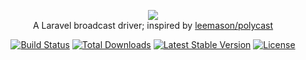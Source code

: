 <p align="center">
    <a href="https://www.supportpal.com" target="_blank"><img src="https://www.supportpal.com/assets/img/logo_blue_small.png" /></a>
    <br>
    A Laravel broadcast driver; inspired by <a href="https://github.com/leemason/polycast">leemason/polycast</a>
</p>

<p align="center">
<a href="https://github.com/supportpal/pollcast/actions"><img src="https://img.shields.io/github/workflow/status/supportpal/pollcast/ci" alt="Build Status"></a>
<a href="https://packagist.org/packages/supportpal/pollcast"><img src="https://img.shields.io/packagist/dt/supportpal/pollcast" alt="Total Downloads"></a>
<a href="https://packagist.org/packages/supportpal/pollcast"><img src="https://img.shields.io/packagist/v/supportpal/pollcast" alt="Latest Stable Version"></a>
<a href="https://packagist.org/packages/supportpal/pollcast"><img src="https://img.shields.io/packagist/l/supportpal/pollcast" alt="License"></a>
</p>
